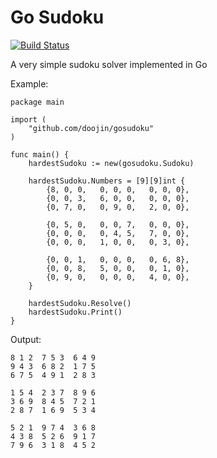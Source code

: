 # Go Sudoku

[![Build Status](https://travis-ci.org/doojin/gosudoku.svg)](https://travis-ci.org/doojin/gosudoku)

A very simple sudoku solver implemented in Go

Example:

	package main

	import (
		"github.com/doojin/gosudoku"
	)

	func main() {
		hardestSudoku := new(gosudoku.Sudoku)

		hardestSudoku.Numbers = [9][9]int {
			{8, 0, 0,   0, 0, 0,   0, 0, 0},
			{0, 0, 3,   6, 0, 0,   0, 0, 0},
			{0, 7, 0,   0, 9, 0,   2, 0, 0},

			{0, 5, 0,   0, 0, 7,   0, 0, 0},
			{0, 0, 0,   0, 4, 5,   7, 0, 0},
			{0, 0, 0,   1, 0, 0,   0, 3, 0},

			{0, 0, 1,   0, 0, 0,   0, 6, 8},
			{0, 0, 8,   5, 0, 0,   0, 1, 0},
			{0, 9, 0,   0, 0, 0,   4, 0, 0},
		}

		hardestSudoku.Resolve()
		hardestSudoku.Print()
	}

Output:

	8 1 2  7 5 3  6 4 9
	9 4 3  6 8 2  1 7 5
	6 7 5  4 9 1  2 8 3

	1 5 4  2 3 7  8 9 6
	3 6 9  8 4 5  7 2 1
	2 8 7  1 6 9  5 3 4

	5 2 1  9 7 4  3 6 8
	4 3 8  5 2 6  9 1 7
	7 9 6  3 1 8  4 5 2
